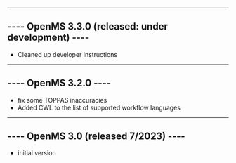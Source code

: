 ------------------------------------------------------------------------------------------
----                                OpenMS 3.3.0     (released: under development)    ----
------------------------------------------------------------------------------------------

- Cleaned up developer instructions

------------------------------------------------------------------------------------------
----                                OpenMS 3.2.0                                      ----
------------------------------------------------------------------------------------------

 - fix some TOPPAS inaccuracies
 - Added CWL to the list of supported workflow languages

------------------------------------------------------------------------------------------
----                                OpenMS 3.0     (released 7/2023)                  ----
------------------------------------------------------------------------------------------

 - initial version
